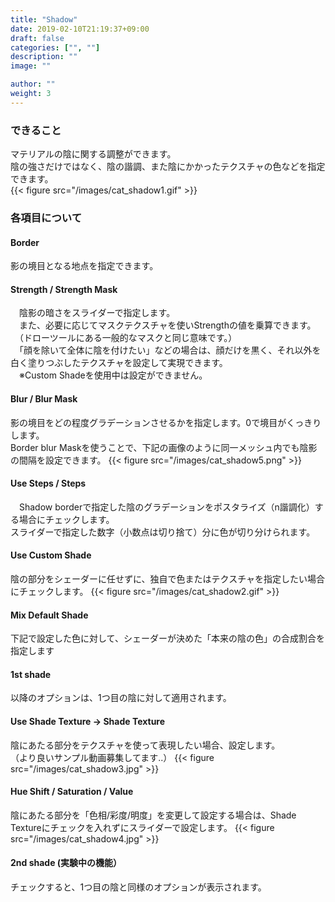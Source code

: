 ```yaml
---
title: "Shadow"
date: 2019-02-10T21:19:37+09:00
draft: false
categories: ["", ""]
description: ""
image: ""

author: ""
weight: 3
---
```


### できること
マテリアルの陰に関する調整ができます。  
陰の強さだけではなく、陰の諧調、また陰にかかったテクスチャの色などを指定できます。  
{{< figure src="/images/cat_shadow1.gif" >}}
### 各項目について
#### Border
影の境目となる地点を指定できます。
#### Strength / Strength Mask
　陰影の暗さをスライダーで指定します。  
　また、必要に応じてマスクテクスチャを使いStrengthの値を乗算できます。  
　（ドローツールにある一般的なマスクと同じ意味です。）  
　「顔を除いて全体に陰を付けたい」などの場合は、顔だけを黒く、それ以外を白く塗りつぶしたテクスチャを設定して実現できます。  
　※Custom Shadeを使用中は設定ができません。  
#### Blur / Blur Mask
影の境目をどの程度グラデーションさせるかを指定します。0で境目がくっきりします。  
Border blur Maskを使うことで、下記の画像のように同一メッシュ内でも陰影の間隔を設定できます。
{{< figure src="/images/cat_shadow5.png" >}}
#### Use Steps / Steps
　Shadow borderで指定した陰のグラデーションをポスタライズ（n諧調化）する場合にチェックします。  
スライダーで指定した数字（小数点は切り捨て）分に色が切り分けられます。
#### Use Custom Shade
陰の部分をシェーダーに任せずに、独自で色またはテクスチャを指定したい場合にチェックします。
{{< figure src="/images/cat_shadow2.gif" >}}
#### Mix Default Shade
下記で設定した色に対して、シェーダーが決めた「本来の陰の色」の合成割合を指定します
#### 1st shade
以降のオプションは、1つ目の陰に対して適用されます。
#### Use Shade Texture → Shade Texture
陰にあたる部分をテクスチャを使って表現したい場合、設定します。  
（より良いサンプル動画募集してます..）
{{< figure src="/images/cat_shadow3.jpg" >}}
#### Hue Shift / Saturation / Value
陰にあたる部分を「色相/彩度/明度」を変更して設定する場合は、Shade Textureにチェックを入れずにスライダーで設定します。
{{< figure src="/images/cat_shadow4.jpg" >}}
#### 2nd shade (実験中の機能）
チェックすると、1つ目の陰と同様のオプションが表示されます。
